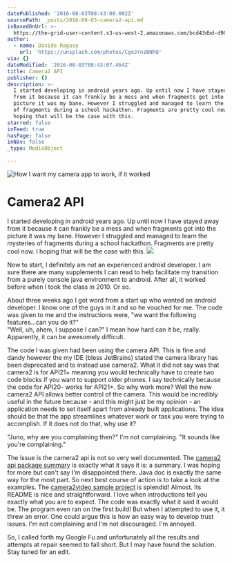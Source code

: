 ```yaml
---
datePublished: '2016-08-03T08:43:08.002Z'
sourcePath: _posts/2016-08-03-camera2-api.md
isBasedOnUrl: >-
  https://the-grid-user-content.s3-us-west-2.amazonaws.com/bcd43dbd-d904-499d-acd3-075993457640.jpg
author:
  - name: Davide Ragusa
    url: 'https://unsplash.com/photos/CgoJrnzBNhQ'
via: {}
dateModified: '2016-08-03T08:43:07.464Z'
title: Camera2 API
publisher: {}
description: >-
  I started developing in android years ago. Up until now I have stayed away
  from it because it can frankly be a mess and when fragments got into the
  picture it was my bane. However I struggled and managed to learn the mysteries
  of fragments during a school hackathon. Fragments are pretty cool now. I
  hoping that will be the case with this.
starred: false
inFeed: true
hasPage: false
inNav: false
_type: MediaObject

---
```

![How I want my camera app to work, if it worked](https://the-grid-user-content.s3-us-west-2.amazonaws.com/bcd43dbd-d904-499d-acd3-075993457640.jpg)

# Camera2 API

I started developing in android years ago. Up until now I have stayed away from it because it can frankly be a mess and when fragments got into the picture it was my bane. However I struggled and managed to learn the mysteries of fragments during a school hackathon. Fragments are pretty cool now. I hoping that will be the case with this.
![](https://the-grid-user-content.s3-us-west-2.amazonaws.com/9f24efc1-d2e2-477f-8a00-b59d90ea6f0c.jpg)

Now to start, I definitely am not an experienced android developer. I am sure there are many supplements I can read to help facilitate my transition from a purely console java environment to android. After all, it worked before when I took the class in 2010\. Or so.

About three weeks ago I got word from a start up who wanted an android developer. I know one of the guys in it and so he vouched for me. The code was given to me and the instructions were, "we want the following features...can you do it?"   
"Well, uh, ahem, I suppose I can?" I mean how hard can it be, really. Apparently, it can be awesomely difficult.

The code I was given had been using the camera API. This is fine and dandy however the my IDE (bless JetBrains) stated the camera library has been deprecated and to instead use camera2\. What it did not say was that camera2 is for API21+ meaning you would technically have to create two code blocks if you want to support older phones. I say technically because the code for API20- works for API21+. So why work more? Well the new camera2 API allows better control of the camera. This would be incredibly useful in the future because - and this might just be my opinion - an application needs to set itself apart from already built applications. The idea should be that the app streamlines whatever work or task you were trying to accomplish. If it does not do that, why use it?

"Juno, why are you complaining then?" I'm not complaining. "It sounds like you're complaining."

The issue is the camera2 api is not so very well documented. The [camera2 api package summary][0] is exactly what it says it is: a summary. I was hoping for more but can't say I'm disappointed there. Java doc is exactly the same way for the most part. So next best course of action is to take a look at the examples. The [camera2video sample project][1] is splendid! Almost. Its README is nice and straightforward. I love when introductions tell you exactly what you are to expect. The code was exactly what it said it would be. The program even ran on the first build! But when I attempted to use it, it threw an error. One could argue this is how an easy way to develop trust issues. I'm not complaining and I'm not discouraged. I'm annoyed.

So, I called forth my Google Fu and unfortunately all the results and attempts at repair seemed to fall short. But I may have found the solution. Stay tuned for an edit.

[0]: https://developer.android.com/reference/android/hardware/camera2/package-summary.html "camera2 package summary"
[1]: https://github.com/googlesamples/android-Camera2Video "camera2video sample project"